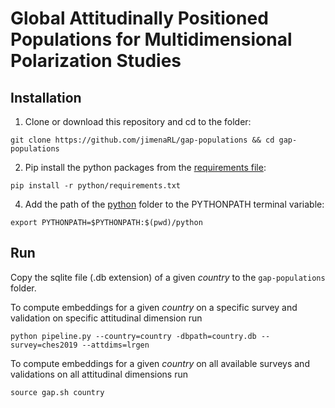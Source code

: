 # Global Attitudinally Positioned Populations for Multidimensional Polarization Studies

## Installation

1. Clone or download this repository and cd to the folder:
```
git clone https://github.com/jimenaRL/gap-populations && cd gap-populations
```
2. Pip install the python packages from  the [requirements file](https://github.com/jimenaRL/gap-populations/tree/main/python/requirements.txt):
```
pip install -r python/requirements.txt
```
4. Add the path of the [python](https://github.com/jimenaRL/gap-populations/tree/main/python) folder to the PYTHONPATH terminal variable:
```
export PYTHONPATH=$PYTHONPATH:$(pwd)/python
```

## Run

Copy the sqlite file (.db extension) of a given *country* to the `gap-populations` folder.

To compute embeddings for a given *country* on a specific survey and validation on specific attitudinal dimension run

```
python pipeline.py --country=country -dbpath=country.db --survey=ches2019 --attdims=lrgen
```

To compute embeddings for a given *country* on all available surveys and validations on all attitudinal dimensions run

```
source gap.sh country
```
